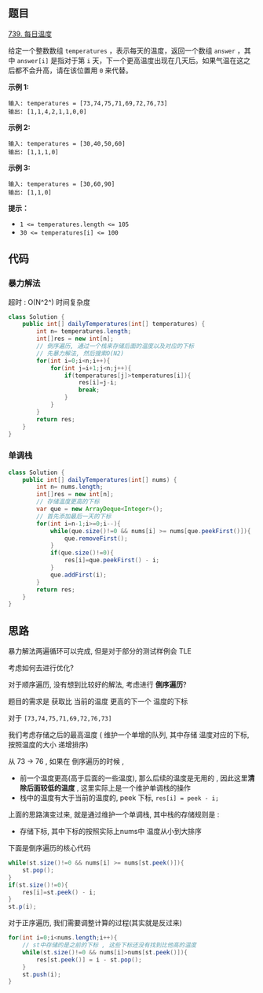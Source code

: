 ## 题目

[739. 每日温度](https://leetcode.cn/problems/daily-temperatures/)

给定一个整数数组 `temperatures` ，表示每天的温度，返回一个数组 `answer` ，其中 `answer[i]` 是指对于第 `i` 天，下一个更高温度出现在几天后。如果气温在这之后都不会升高，请在该位置用 `0` 来代替。

 

**示例 1:**

```
输入: temperatures = [73,74,75,71,69,72,76,73]
输出: [1,1,4,2,1,1,0,0]
```

**示例 2:**

```
输入: temperatures = [30,40,50,60]
输出: [1,1,1,0]
```

**示例 3:**

```
输入: temperatures = [30,60,90]
输出: [1,1,0]
```

 

**提示：**

- `1 <= temperatures.length <= 105`
- `30 <= temperatures[i] <= 100`

## 代码

### 暴力解法

超时 : O(N^2^) 时间复杂度

```java
class Solution {
    public int[] dailyTemperatures(int[] temperatures) {
        int n= temperatures.length;
        int[]res = new int[n];
        // 倒序遍历, 通过一个栈来存储后面的温度以及对应的下标
        // 先暴力解法, 然后搜索O(N2)
        for(int i=0;i<n;i++){
            for(int j=i+1;j<n;j++){
                if(temperatures[j]>temperatures[i]){
                    res[i]=j-i;
                    break;
                }
            }
        }
        return res;
    }
}
```

### 单调栈

```java
class Solution {
    public int[] dailyTemperatures(int[] nums) {
        int n= nums.length;
        int[]res = new int[n];
        // 存储温度更高的下标
        var que = new ArrayDeque<Integer>();
        // 首先添加最后一天的下标
        for(int i=n-1;i>=0;i--){
            while(que.size()!=0 && nums[i] >= nums[que.peekFirst()]){
                que.removeFirst();
            }
            if(que.size()!=0){
                res[i]=que.peekFirst() - i;
            }
            que.addFirst(i);
        }
        return res;
    }
}

```



## 思路

暴力解法两遍循环可以完成, 但是对于部分的测试样例会 TLE

考虑如何去进行优化? 

对于顺序遍历, 没有想到比较好的解法, 考虑进行 **倒序遍历**? 

题目的需求是 获取比 当前的温度 更高的下一个 温度的下标

对于 `[73,74,75,71,69,72,76,73]`

我们考虑存储之后的最高温度 ( 维护一个单增的队列, 其中存储 温度对应的下标, 按照温度的大小 递增排序)

从 73 -> 76  , 如果在 倒序遍历的时候 , 

- 前一个温度更高(高于后面的一些温度), 那么后续的温度是无用的 , 因此这里**清除后面较低的温度** , 这里实际上是一个维护单调栈的操作
- 栈中的温度有大于当前的温度的, peek 下标, `res[i] = peek - i;`

上面的思路演变过来, 就是通过维护一个单调栈, 其中栈的存储规则是 :

- 存储下标, 其中下标的按照实际上nums中 温度从小到大排序

下面是倒序遍历的核心代码

```java
while(st.size()!=0 && nums[i] >= nums[st.peek()]){
    st.pop();
}
if(st.size()!=0){
    res[i]=st.peek() - i;
}
st.p(i);
```

对于正序遍历, 我们需要调整计算的过程(其实就是反过来)

```java
for(int i=0;i<nums.length;i++){
    // st中存储的是之前的下标 , 这些下标还没有找到比他高的温度
    while(st.size()!=0 && nums[i]>nums[st.peek()]){
        res[st.peek()] = i - st.pop();
    }
    st.push(i);
}
```

